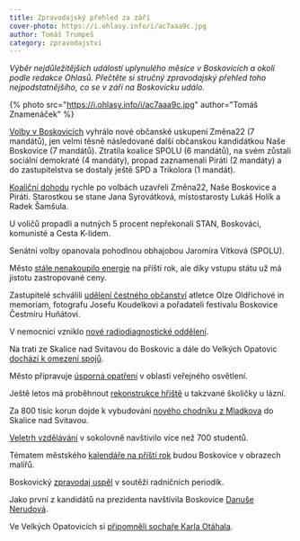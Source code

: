 ```yaml
---
title: Zpravodajský přehled za září
cover-photo: https://i.ohlasy.info/i/ac7aaa9c.jpg
author: Tomáš Trumpeš
category: zpravodajství
---
```


*Výběr nejdůležitějších událostí uplynulého měsíce v Boskovicích a okolí podle redakce Ohlasů. Přečtěte si stručný zpravodajský přehled toho nejpodstatnějšího, co se v září na Boskovicku událo.*

{% photo src="https://i.ohlasy.info/i/ac7aaa9c.jpg" author="Tomáš Znamenáček" %}

[Volby v Boskovicích](https://ohlasy.info/clanky/2022/09/vysledky-voleb.html) vyhrálo nové občanské uskupení Změna22 (7 mandátů), jen velmi těsně následované další občanskou kandidátkou Naše Boskovice (7 mandátů). Ztratila koalice SPOLU (6 mandátů), na svém zůstali sociální demokraté (4 mandáty), propad zaznamenali Piráti (2 mandáty) a do zastupitelstva se dostaly ještě SPD a Trikolora (1 mandát).

[Koaliční dohodu](https://ohlasy.info/clanky/2022/09/nova-koalice.html) rychle po volbách uzavřeli Změna22, Naše Boskovice a Piráti. Starostkou se stane Jana Syrovátková, místostarosty Lukáš Holík a Radek Šamšula.

U voličů propadli a nutných 5 procent nepřekonali STAN, Boskováci, komunisté a Cesta K-lidem.

Senátní volby opanovala pohodlnou obhajobou Jaromíra Vítková (SPOLU).

Město [stále nenakoupilo energie](https://ohlasy.info/clanky/2022/10/zastupitelstvo-a-rada.html) na příští rok, ale díky vstupu státu už má jistotu zastropované ceny.

Zastupitelé schválili [udělení čestného občanství](https://ohlasy.info/clanky/2022/10/zastupitelstvo-a-rada.html) atletce Olze Oldřichové in memoriam, fotografu Josefu Koudelkovi a pořadateli festivalu Boskovice Čestmíru Huňátovi.

V nemocnici vzniklo [nové radiodiagnostické oddělení](https://boskovice.cz/v-nemocnici-vzniklo-nove-rdg-oddeleni/d-44960).

Na trati ze Skalice nad Svitavou do Boskovic a dále do Velkých Opatovic [dochází k omezení spojů](https://ohlasy.info/clanky/2022/10/vlaky-boskovice.html).

Město připravuje [úsporná opatření](https://ohlasy.info/clanky/2022/10/zastupitelstvo-a-rada.html) v oblasti veřejného osvětlení.

Ještě letos má proběhnout [rekonstrukce hřiště](https://ohlasy.info/clanky/2022/10/zastupitelstvo-a-rada.html) u takzvané školičky u lázní.

Za 800 tisíc korun dojde k vybudování [nového chodníku z Mladkova](https://ohlasy.info/clanky/2022/10/zastupitelstvo-a-rada.html) do Skalice nad Svitavou.

[Veletrh vzdělávání](https://boskovice.cz/ii-veletrh-vzdelavani-potvrdil-ze-je-o-nej-zajem/d-44997) v sokolovně navštívilo více než 700 studentů.

Tématem městského [kalendáře na příští rok](https://ohlasy.info/clanky/2022/10/zastupitelstvo-a-rada.html) budou Boskovice v obrazech malířů.

Boskovický [zpravodaj uspěl](https://ohlasy.info/clanky/2022/10/zastupitelstvo-a-rada.html) v soutěži radničních periodik.

Jako první z kandidátů na prezidenta navštívila Boskovice [Danuše Nerudová](https://ohlasy.info/clanky/2022/10/danuse-nerudova.html).

Ve Velkých Opatovicích si [připomněli sochaře Karla Otáhala](https://ohlasy.info/clanky/2022/09/opatovice-otahal.html).